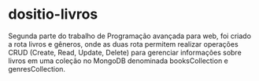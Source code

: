 # dositio-livros

Segunda parte do trabalho de Programação avançada para web,  foi criado a rota livros e gêneros, onde as duas rota permitem realizar operações CRUD (Create, Read, Update, Delete) para gerenciar informações sobre livros em uma coleção no MongoDB denominada booksCollection e genresCollection. 


